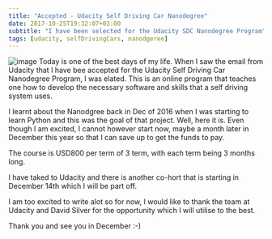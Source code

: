 ```yaml
---
title: "Accepted - Udacity Self Driving Car Nanodegree"
date: 2017-10-25T19:32:07+03:00
subtitle: "I have been selected for the Udacity SDC Nanodegree Program"
tags: [udacity, selfDrivingCars, nanodgeree]
---
```

![image](/img/udacity/accepted2.jpeg)
Today is one of the best days of my life. When I saw the email from Udacity that
I have bee accepted for the Udacity Self Driving Car Nanodegree Program, I was elated. This is an online program that teaches one how to develop the necessary software and skills that a self driving system uses.

I learnt about the Nanodgree back in Dec of 2016 when I was starting to learn Python and this was the goal of that project. Well, here it is. Even though I am excited, I cannot however start now, maybe a month later in December this year so that I can save up to get the funds to pay.

The course is USD800 per term of 3 term, with each term being 3 months long.

I have taked to Udacity and there is another co-hort that is starting in December 14th which I will be part off.

I am too excited to write alot so for now, I would like to thank the team at Udacity and David Silver for the opportunity which I will utilise to the best.

Thank you and see you in December :-)
